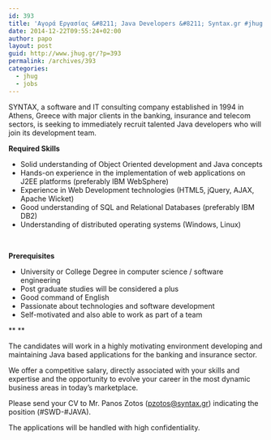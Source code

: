 ```yaml
---
id: 393
title: 'Αγορά Εργασίας &#8211; Java Developers &#8211; Syntax.gr #jhug #jobs'
date: 2014-12-22T09:55:24+02:00
author: papo
layout: post
guid: http://www.jhug.gr/?p=393
permalink: /archives/393
categories:
  - jhug
  - jobs
---
```

SYNTAX, a software and IT consulting company established in 1994 in Athens, Greece with major clients in the banking, insurance and telecom sectors, is seeking to immediately recruit talented Java developers who will join its development team.

**Required Skills**

  * Solid understanding of Object Oriented development and Java concepts
  * Hands-on experience in the implementation of web applications on J2EE platforms (preferably IBM WebSphere)
  * Experience in Web Development technologies (HTML5, jQuery, AJAX, Apache Wicket)
  * Good understanding of SQL and Relational Databases (preferably IBM DB2)
  * Understanding of distributed operating systems (Windows, Linux)

&nbsp;

**Prerequisites** 

  * University or College Degree in computer science / software engineering
  * Post graduate studies will be considered a plus
  * Good command of English
  * Passionate about technologies and software development
  * Self-motivated and also able to work as part of a team

** **

The candidates will work in a highly motivating environment developing and maintaining Java based applications for the banking and insurance sector.

We offer a competitive salary, directly associated with your skills and expertise and the opportunity to evolve your career in the most dynamic business areas in today’s marketplace.

Please send your CV to Mr. Panos Zotos (<pzotos@syntax.gr>) indicating the position (#SWD-#JAVA).

The applications will be handled with high confidentiality.